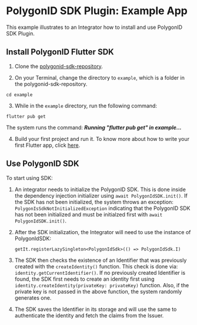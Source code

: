 # PolygonID SDK Plugin: Example App

This example illustrates to an Integrator how to install and use PolygonID SDK Plugin. 

## Install PolygonID Flutter SDK

1. Clone the [polygonid-sdk-repository](https://github.com/iden3/polygonid-flutter-sdk.git).

2. On your Terminal, change the directory to `example`, which is a folder in the polygonid-sdk-repository.
```
cd example
```

3. While in the `example` directory, run the following command:

```
flutter pub get
```
The system runs the command:
 ***Running "flutter pub get" in example...***

4. Build your first project and run it. To know more about how to write your first Flutter app, click [here](https://docs.flutter.dev/get-started/codelab).

## Use PolygonID SDK

To start using SDK:

1. An integrator needs to initialize the PolygonID SDK. This is done inside the dependency injection initializer using `await PolygonIdSDK.init()`. If the SDK has not been initialized, the system throws an exception: `PolygonIsSdkNotInitializedException` indicating that the PolygonID SDK has not been initialized and must be initialzed first with `await PolygonIdSDK.init()`.

2. After the SDK initialization, the Integrator  will need to use the instance of PolygonIdSDK:

    ```
    getIt.registerLazySingleton<PolygonIdSdk>(() => PolygonIdSdk.I)
    ```

3. The SDK then checks the existence of an Identifier that was previously created with the `createIdentity()` function. This check is done via: `identity.getCurrentIdentifier()`. 
If no previously created Identifier is found, the SDK first needs to create an identity first using `identity.createIdentity(privateKey: privateKey)` function. Also, if the private key is not passed in the above function, the system randomly generates one. 

4. The SDK saves the Identifier in its storage and will use the same to authenticate the identity and fetch the claims from the Issuer. 